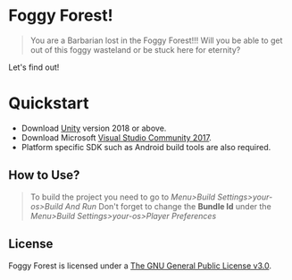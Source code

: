 # Foggy Forest!
>You are a Barbarian lost in the Foggy Forest!!! 
>Will you be able to get out of this foggy wasteland or be stuck here for eternity?

Let's find out!

# Quickstart
- Download [Unity](https://unity3d.com/get-unity/download/archive) version 2018 or above.
- Download Microsoft [Visual Studio Community 2017](https://visualstudio.microsoft.com/).
- Platform specific SDK such as Android build tools are also required.

## How to Use?
> To build the project you need to go to *Menu>Build Settings>your-os>Build And Run*
> Don't forget to change the **Bundle Id** under the *Menu>Build Settings>your-os>Player Preferences*

## License
Foggy Forest is licensed under a [The GNU General Public License v3.0](https://www.gnu.org/licenses/gpl-3.0.en.html).

